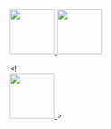 <a href="https://discord.com/users/859784549063196722">
<img height="80px" src="http://status.zcod.ml/theam-2/859784549063196722.png" />
</a>


<a href="https://discord.com/users/1094092419588427878">
<img height="80px" src="http://status.zcod.ml/theam-1/1094092419588427878.png" />
</a>

<!
<br>
<a href="https://discord.com/users/859784549063196722">
<img height="80px" src="https://discord.c99.nl/widget/theme-1/859784549063196722.png" />
</a> >


